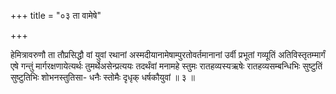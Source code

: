 +++
title = "०३ ता वामेषे"

+++

हेमित्रावरुणौ ता तौप्रसिद्धौ वां युवां रथानां अस्मदीयानामेषाम्पुरतोवर्तमानानां उर्वी प्रभूतां गव्यूतिं अतिविस्तृतम्मार्गं एषे गन्तुं मार्गरक्षणायेत्यर्थः तुमर्थेअसेन्प्रत्ययः तदर्थंवां मनामहे स्तुमः रातहव्यस्यऋषेः रातहव्यसम्बन्धिभिः सुष्टुतिं सुष्टुतिभिः शोभनस्तुतिसा- धनैः स्तोमैः दृधृक् धर्षकौयुवां ॥ ३ ॥